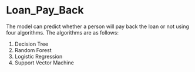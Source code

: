 # Loan_Pay_Back
The model can predict whether a person will pay back the loan or not using four algorithms. 
The algorithms are as follows:
1. Decision Tree
2. Random Forest
3. Logistic Regression
4. Support Vector Machine
